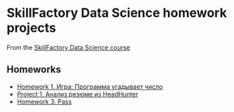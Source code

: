 # SkillFactory Data Science homework projects

From the [SkillFactory Data Science course](https://skillfactory.ru/data-science-specialization)

## Homeworks
* [Homework 1. Игра: Программа угадывает число](https://github.com/qwaiver/sf_data_science/tree/main/8.%20Инструменты%20Data%20Science/Итоговое%20задание)
* [Project 1. Анализ резюме из HeadHunter](https://github.com/qwaiver/sf_data_science/tree/main/PROJECT-1.%20Анализ%20резюме%20из%20HeadHunter)
* [Homework 3. Pass]()

